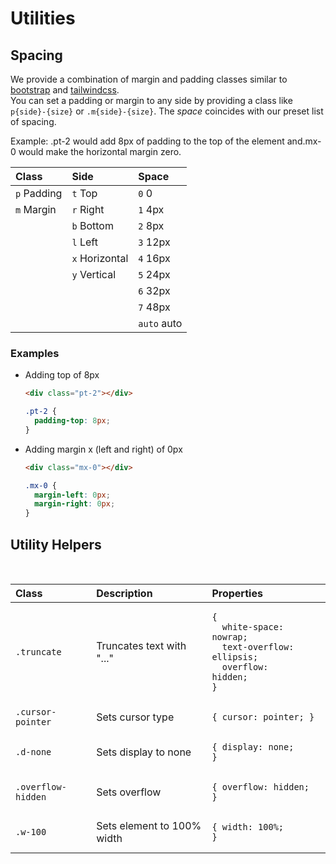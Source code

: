 
# Utilities

## Spacing
We provide a combination of margin and padding classes similar to [bootstrap](https://getbootstrap.com/docs/4.3/utilities/spacing/) and [tailwindcss](https://tailwindcss.com/docs/padding).  
You can set a padding or margin to any side by providing a class like `p{side}-{size}` or `.m{side}-{size}`. The _space_ coincides with our preset list of spacing. 

Example: .pt-2 would add 8px of padding to the top of the element and.mx-0 would make the horizontal margin zero.

| Class       | Side           | Space    |
| :---------- |:-------------- | :------- |
| `p` Padding | `t` Top        | `0` 0    |
| `m` Margin  | `r` Right      | `1` 4px  |
|             | `b` Bottom     | `2` 8px  |
|             | `l` Left       | `3` 12px |
|             | `x` Horizontal | `4` 16px |
|             | `y` Vertical   | `5` 24px |
|             |                | `6` 32px |
|             |                | `7` 48px |
|             |                | `auto` auto |

### Examples
- Adding top of 8px
  ```html
  <div class="pt-2"></div>
  ```
  ```css
  .pt-2 {
    padding-top: 8px;
  }
  ```
- Adding margin x (left and right) of 0px
  ```html
  <div class="mx-0"></div>
  ```
  ```css
  .mx-0 {
    margin-left: 0px;
    margin-right: 0px;
  }
  ```

## Utility Helpers
&nbsp;

| Class       | Description |Properties
| :---------- |:-------------- |:-----------
| `.truncate` | Truncates text with "..."| <pre v-pre><code>{ <br>&nbsp;&nbsp;white-space: nowrap; <br>&nbsp;&nbsp;text-overflow: ellipsis; <br>&nbsp;&nbsp;overflow: hidden;<br>}</code></pre>
| `.cursor-pointer` | Sets cursor type | <pre v-pre><code>{ cursor: pointer; } </code></pre>
| `.d-none` | Sets display to none | <pre v-pre><code>{ display: none; }</code></pre>
| `.overflow-hidden` | Sets overflow | <pre v-pre><code>{ overflow: hidden; }</code></pre>
| `.w-100` | Sets element to 100% width | <pre v-pre><code>{ width: 100%; }</code></pre>
